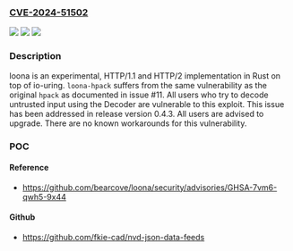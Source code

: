 ### [CVE-2024-51502](https://cve.mitre.org/cgi-bin/cvename.cgi?name=CVE-2024-51502)
![](https://img.shields.io/static/v1?label=Product&message=loona&color=blue)
![](https://img.shields.io/static/v1?label=Version&message=%3D%20%3C%200.4.3%20&color=brighgreen)
![](https://img.shields.io/static/v1?label=Vulnerability&message=CWE-755%3A%20Improper%20Handling%20of%20Exceptional%20Conditions&color=brighgreen)

### Description

loona is an experimental, HTTP/1.1 and HTTP/2 implementation in Rust on top of io-uring. `loona-hpack` suffers from the same vulnerability as the original `hpack` as documented in issue #11. All users who try to decode untrusted input using the Decoder are vulnerable to this exploit. This issue has been addressed in release version 0.4.3. All users are advised to upgrade. There are no known workarounds for this vulnerability.

### POC

#### Reference
- https://github.com/bearcove/loona/security/advisories/GHSA-7vm6-qwh5-9x44

#### Github
- https://github.com/fkie-cad/nvd-json-data-feeds

